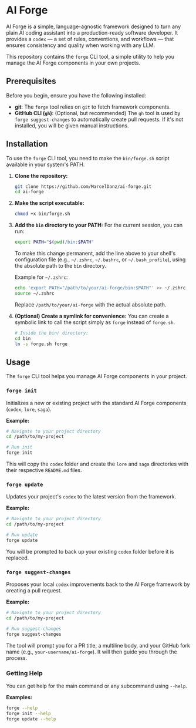 
# AI Forge

AI Forge is a simple, language-agnostic framework designed to turn any plain AI coding assistant into a production-ready software developer. It provides a `codex` — a set of rules, conventions, and workflows — that ensures consistency and quality when working with any LLM.

This repository contains the `forge` CLI tool, a simple utility to help you manage the AI Forge components in your own projects.

## Prerequisites

Before you begin, ensure you have the following installed:
- **git**: The `forge` tool relies on `git` to fetch framework components.
- **GitHub CLI (`gh`)**: (Optional, but recommended) The `gh` tool is used by `forge suggest-changes` to automatically create pull requests. If it's not installed, you will be given manual instructions.

## Installation

To use the `forge` CLI tool, you need to make the `bin/forge.sh` script available in your system's PATH.

1.  **Clone the repository:**
    ```bash
    git clone https://github.com/MarcelDanz/ai-forge.git
    cd ai-forge
    ```

2.  **Make the script executable:**
    ```bash
    chmod +x bin/forge.sh
    ```

3.  **Add the `bin` directory to your PATH:**
    For the current session, you can run:
    ```bash
    export PATH="$(pwd)/bin:$PATH"
    ```

    To make this change permanent, add the line above to your shell's configuration file (e.g., `~/.zshrc`, `~/.bashrc`, or `~/.bash_profile`), using the absolute path to the `bin` directory.

    Example for `~/.zshrc`:
    ```bash
    echo 'export PATH="/path/to/your/ai-forge/bin:$PATH"' >> ~/.zshrc
    source ~/.zshrc
    ```
    Replace `/path/to/your/ai-forge` with the actual absolute path.

4.  **(Optional) Create a symlink for convenience:**
    You can create a symbolic link to call the script simply as `forge` instead of `forge.sh`.
    ```bash
    # Inside the bin/ directory:
    cd bin
    ln -s forge.sh forge
    ```

## Usage

The `forge` CLI tool helps you manage AI Forge components in your project.

### `forge init`
Initializes a new or existing project with the standard AI Forge components (`codex`, `lore`, `saga`).

**Example:**
```bash
# Navigate to your project directory
cd /path/to/my-project

# Run init
forge init
```
This will copy the `codex` folder and create the `lore` and `saga` directories with their respective `README.md` files.

### `forge update`
Updates your project's `codex` to the latest version from the framework.

**Example:**
```bash
# Navigate to your project directory
cd /path/to/my-project

# Run update
forge update
```
You will be prompted to back up your existing `codex` folder before it is replaced.

### `forge suggest-changes`
Proposes your local `codex` improvements back to the AI Forge framework by creating a pull request.

**Example:**
```bash
# Navigate to your project directory
cd /path/to/my-project

# Run suggest-changes
forge suggest-changes
```
The tool will prompt you for a PR title, a multiline body, and your GitHub fork name (e.g., `your-username/ai-forge`). It will then guide you through the process.

### Getting Help
You can get help for the main command or any subcommand using `--help`.

**Examples:**
```bash
forge --help
forge init --help
forge update --help
```
